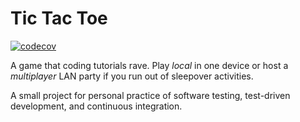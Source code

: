 # Tic Tac Toe

[![codecov](https://codecov.io/gh/semickolon/tic-tac-toe/branch/master/graph/badge.svg)](https://codecov.io/gh/semickolon/tic-tac-toe)

A game that coding tutorials rave. Play *local* in one device or host a *multiplayer* LAN party if you run out of sleepover activities.

A small project for personal practice of software testing, test-driven development, and continuous integration.
